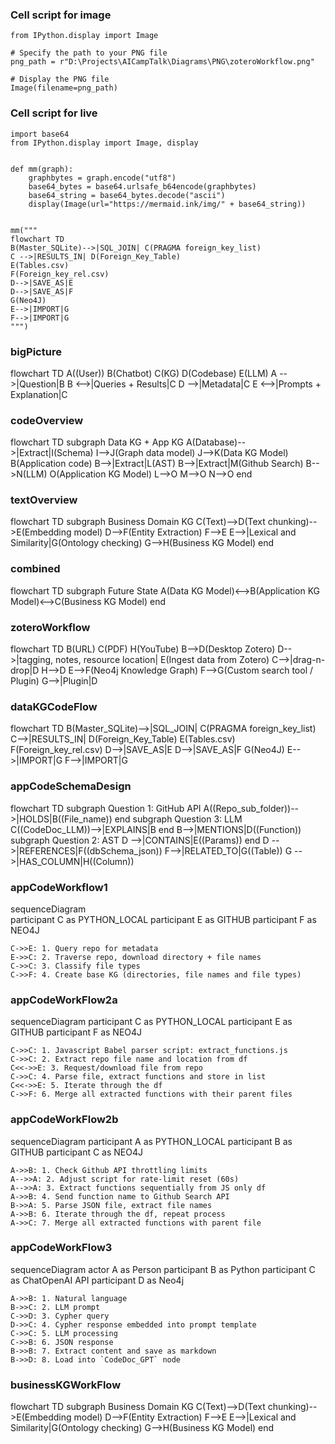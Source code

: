 ### Cell script for image
```
from IPython.display import Image

# Specify the path to your PNG file
png_path = r"D:\Projects\AICampTalk\Diagrams\PNG\zoteroWorkflow.png"

# Display the PNG file
Image(filename=png_path)
```

### Cell script for live
```
import base64
from IPython.display import Image, display


def mm(graph):
    graphbytes = graph.encode("utf8")
    base64_bytes = base64.urlsafe_b64encode(graphbytes)
    base64_string = base64_bytes.decode("ascii")
    display(Image(url="https://mermaid.ink/img/" + base64_string))


mm("""
flowchart TD
B(Master_SQLite)-->|SQL_JOIN| C(PRAGMA foreign_key_list)
C -->|RESULTS_IN| D(Foreign_Key_Table)
E(Tables.csv)
F(Foreign_key_rel.csv)
D-->|SAVE_AS|E
D-->|SAVE_AS|F
G(Neo4J)
E-->|IMPORT|G
F-->|IMPORT|G
""")
```
### bigPicture
flowchart TD
    A((User))
    B(Chatbot)
    C(KG)
    D(Codebase)
    E(LLM)
    A -->|Question|B
    B <-->|Queries + Results|C
    D -->|Metadata|C
    E <-->|Prompts + Explanation|C

### codeOverview
flowchart TD
subgraph Data KG + App KG
    A(Database)-->|Extract|I(Schema)
    I-->J(Graph data model)
    J-->K(Data KG Model) 
    B(Application code)
    B-->|Extract|L(AST)
    B-->|Extract|M(Github Search)
    B-->N(LLM)
    O(Application KG Model)
    L-->O
    M-->O
    N-->O
end

### textOverview
flowchart TD
subgraph Business Domain KG
    C(Text)-->D(Text chunking)-->E(Embedding model)
    D-->F(Entity Extraction)
    F-->E
    E-->|Lexical and Similarity|G(Ontology checking)
    G-->H(Business KG Model)
    end

### combined
flowchart TD
subgraph Future State
    A(Data KG Model)<-->B(Application KG Model)<-->C(Business KG Model)
    end

### zoteroWorkflow
flowchart TD
    B(URL)
    C(PDF)
    H(YouTube)
    B-->D(Desktop Zotero)
    D-->|tagging, notes, resource location| E(Ingest data from Zotero)
    C-->|drag-n-drop|D
    H-->D
    E-->F(Neo4j Knowledge Graph)
    F-->G(Custom search tool / Plugin)
    G-->|Plugin|D

### dataKGCodeFlow
flowchart TD
    B(Master_SQLite)-->|SQL_JOIN| C(PRAGMA foreign_key_list)
    C-->|RESULTS_IN| D(Foreign_Key_Table)
    E(Tables.csv)
    F(Foreign_key_rel.csv)
    D-->|SAVE_AS|E
    D-->|SAVE_AS|F
    G(Neo4J)
    E-->|IMPORT|G
    F-->|IMPORT|G

### appCodeSchemaDesign
flowchart TD
    subgraph Question 1: GitHub API
    A((Repo_sub_folder))-->|HOLDS|B((File_name))
    end
    subgraph Question 3: LLM
    C((CodeDoc_LLM))-->|EXPLAINS|B
    end
    B-->|MENTIONS|D((Function))
    subgraph Question 2: AST
    D -->|CONTAINS|E((Params))
    end
    D -->|REFERENCES|F((dbSchema_json))
    F-->|RELATED_TO|G((Table))
    G -->|HAS_COLUMN|H((Column))

### appCodeWorkflow1
 sequenceDiagram   
    participant C as PYTHON_LOCAL
    participant E as GITHUB
    participant F as NEO4J
    
    C->>E: 1. Query repo for metadata
    E->>C: 2. Traverse repo, download directory + file names
    C->>C: 3. Classify file types
    C->>F: 4. Create base KG (directories, file names and file types)

### appCodeWorkFlow2a
sequenceDiagram
    participant C as PYTHON_LOCAL
    participant E as GITHUB
    participant F as NEO4J
    
    C->>C: 1. Javascript Babel parser script: extract_functions.js
    C->>C: 2. Extract repo file name and location from df
    C<<->>E: 3. Request/download file from repo
    C->>C: 4. Parse file, extract functions and store in list
    C<<->>E: 5. Iterate through the df
    C->>F: 6. Merge all extracted functions with their parent files

### appCodeWorkFlow2b
sequenceDiagram
    participant A as PYTHON_LOCAL
    participant B as GITHUB
    participant C as NEO4J

    A->>B: 1. Check Github API throttling limits
    A-->>A: 2. Adjust script for rate-limit reset (60s)
    A-->>A: 3. Extract functions sequentially from JS only df
    A->>B: 4. Send function name to Github Search API
    B->>A: 5. Parse JSON file, extract file names
    A->>B: 6. Iterate through the df, repeat process
    A->>C: 7. Merge all extracted functions with parent file

### appCodeWorkFlow3
sequenceDiagram
    actor A as  Person
    participant B as Python
    participant C as ChatOpenAI API
    participant D as Neo4j
    
    A->>B: 1. Natural language
    B->>C: 2. LLM prompt
    C->>D: 3. Cypher query
    D->>C: 4. Cypher response embedded into prompt template
    C->>C: 5. LLM processing
    C->>B: 6. JSON response
    B->>B: 7. Extract content and save as markdown
    B->>D: 8. Load into `CodeDoc_GPT` node

### businessKGWorkFlow
flowchart TD
    subgraph Business Domain KG
    C(Text)-->D(Text chunking)-->E(Embedding model)
    D-->F(Entity Extraction)
    F-->E
    E-->|Lexical and Similarity|G(Ontology checking)
    G-->H(Business KG Model)
    end

